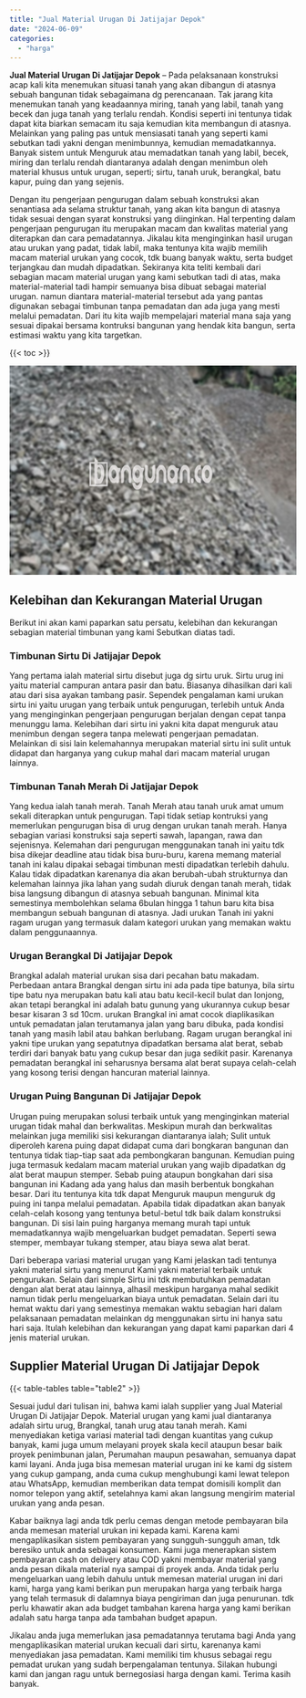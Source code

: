 ```yaml
---
title: "Jual Material Urugan Di Jatijajar Depok"
date: "2024-06-09"
categories: 
  - "harga"
---
```


**Jual Material Urugan Di Jatijajar Depok** – Pada pelaksanaan konstruksi acap kali kita menemukan situasi tanah yang akan dibangun di atasnya sebuah bangunan tidak sebagaimana dg perencanaan. Tak jarang kita menemukan tanah yang keadaannya miring, tanah yang labil, tanah yang becek dan juga tanah yang terlalu rendah. Kondisi seperti ini tentunya tidak dapat kita biarkan semacam itu saja kemudian kita membangun di atasnya. Melainkan yang paling pas untuk mensiasati tanah yang seperti kami sebutkan tadi yakni dengan menimbunnya, kemudian memadatkannya. Banyak sistem untuk Menguruk atau memadatkan tanah yang labil, becek, miring dan terlalu rendah diantaranya adalah dengan menimbun oleh material khusus untuk urugan, seperti; sirtu, tanah uruk, berangkal, batu kapur, puing dan yang sejenis.

Dengan itu pengerjaan pengurugan dalam sebuah konstruksi akan senantiasa ada selama struktur tanah, yang akan kita bangun di atasnya tidak sesuai dengan syarat konstruksi yang diinginkan. Hal terpenting dalam pengerjaan pengurugan itu merupakan macam dan kwalitas material yang diterapkan dan cara pemadatannya. Jikalau kita menginginkan hasil urugan atau urukan yang padat, tidak labil, maka tentunya kita wajib memilih macam material urukan yang cocok, tdk buang banyak waktu, serta budget terjangkau dan mudah dipadatkan. Sekiranya kita teliti kembali dari sebagian macam material urugan yang kami sebutkan tadi di atas, maka material-material tadi hampir semuanya bisa dibuat sebagai material urugan. namun diantara material-material tersebut ada yang pantas digunakan sebagai timbunan tanpa pemadatan dan ada juga yang mesti melalui pemadatan. Dari itu kita wajib mempelajari material mana saja yang sesuai dipakai bersama kontruksi bangunan yang hendak kita bangun, serta estimasi waktu yang kita targetkan.

{{< toc >}}

![Jual Material Urugan Di Jatijajar Depok](/images/jual-urugan-17.png)

## Kelebihan dan Kekurangan Material Urugan

Berikut ini akan kami paparkan satu persatu, kelebihan dan kekurangan sebagian material timbunan yang kami Sebutkan diatas tadi.

### Timbunan Sirtu Di Jatijajar Depok

Yang pertama ialah material sirtu disebut juga dg sirtu uruk. Sirtu urug ini yaitu material campuran antara pasir dan batu. Biasanya dihasilkan dari kali atau dari sisa ayakan tambang pasir. Sependek pengalaman kami urukan sirtu ini yaitu urugan yang terbaik untuk pengurugan, terlebih untuk Anda yang menginginkan pengerjaan pengurugan berjalan dengan cepat tanpa menunggu lama. Kelebihan dari sirtu ini yakni kita dapat menguruk atau menimbun dengan segera tanpa melewati pengerjaan pemadatan. Melainkan di sisi lain kelemahannya merupakan material sirtu ini sulit untuk didapat dan harganya yang cukup mahal dari macam material urugan lainnya.

### Timbunan Tanah Merah Di Jatijajar Depok

Yang kedua ialah tanah merah. Tanah Merah atau tanah uruk amat umum sekali diterapkan untuk pengurugan. Tapi tidak setiap kontruksi yang memerlukan pengurugan bisa di urug dengan urukan tanah merah. Hanya sebagian variasi konstruksi saja seperti sawah, lapangan, rawa dan sejenisnya. Kelemahan dari pengurugan menggunakan tanah ini yaitu tdk bisa dikejar deadline atau tidak bisa buru-buru, karena memang material tanah ini kalau dipakai sebagai timbunan mesti dipadatkan terlebih dahulu. Kalau tidak dipadatkan karenanya dia akan berubah-ubah strukturnya dan kelemahan lainnya jika lahan yang sudah diuruk dengan tanah merah, tidak bisa langsung dibangun di atasnya sebuah bangunan. Minimal kita semestinya membolehkan selama 6bulan hingga 1 tahun baru kita bisa membangun sebuah bangunan di atasnya. Jadi urukan Tanah ini yakni ragam urugan yang termasuk dalam kategori urukan yang memakan waktu dalam penggunaannya.

### Urugan Berangkal Di Jatijajar Depok

Brangkal adalah material urukan sisa dari pecahan batu makadam. Perbedaan antara Brangkal dengan sirtu ini ada pada tipe batunya, bila sirtu tipe batu nya merupakan batu kali atau batu kecil-kecil bulat dan lonjong, akan tetapi berangkal ini adalah batu gunung yang ukurannya cukup besar besar kisaran 3 sd 10cm. urukan Brangkal ini amat cocok diaplikasikan untuk pemadatan jalan terutamanya jalan yang baru dibuka, pada kondisi tanah yang masih labil atau bahkan berlubang. Ragam urugan berangkal ini yakni tipe urukan yang sepatutnya dipadatkan bersama alat berat, sebab terdiri dari banyak batu yang cukup besar dan juga sedikit pasir. Karenanya pemadatan berangkal ini seharusnya bersama alat berat supaya celah-celah yang kosong terisi dengan hancuran material lainnya.

### Urugan Puing Bangunan Di Jatijajar Depok

Urugan puing merupakan solusi terbaik untuk yang menginginkan material urugan tidak mahal dan berkwalitas. Meskipun murah dan berkwalitas melainkan juga memiliki sisi kekurangan diantaranya ialah; Sulit untuk diperoleh karena puing dapat didapat cuma dari bongkaran bangunan dan tentunya tidak tiap-tiap saat ada pembongkaran bangunan. Kemudian puing juga termasuk kedalam macam material urukan yang wajib dipadatkan dg alat berat maupun stemper. Sebab puing ataupun bongkahan dari sisa bangunan ini Kadang ada yang halus dan masih berbentuk bongkahan besar. Dari itu tentunya kita tdk dapat Menguruk maupun menguruk dg puing ini tanpa melalui pemadatan. Apabila tidak dipadatkan akan banyak celah-celah kosong yang tentunya betul-betul tdk baik dalam konstruksi bangunan. Di sisi lain puing harganya memang murah tapi untuk memadatkannya wajib mengeluarkan budget pemadatan. Seperti sewa stemper, membayar tukang stemper, atau biaya sewa alat berat.

Dari beberapa variasi material urugan yang Kami jelaskan tadi tentunya yakni material sirtu yang menurut Kami yakni material terbaik untuk pengurukan. Selain dari simple Sirtu ini tdk membutuhkan pemadatan dengan alat berat atau lainnya, alhasil meskipun harganya mahal sedikit namun tidak perlu mengeluarkan biaya untuk pemadatan. Selain dari itu hemat waktu dari yang semestinya memakan waktu sebagian hari dalam pelaksanaan pemadatan melainkan dg menggunakan sirtu ini hanya satu hari saja. Itulah kelebihan dan kekurangan yang dapat kami paparkan dari 4 jenis material urukan.

## Supplier Material Urugan Di Jatijajar Depok

{{< table-tables table="table2" >}}

Sesuai judul dari tulisan ini, bahwa kami ialah supplier yang Jual Material Urugan Di Jatijajar Depok. Material urugan yang kami jual diantaranya adalah sirtu urug, Brangkal, tanah urug atau tanah merah. Kami menyediakan ketiga variasi material tadi dengan kuantitas yang cukup banyak, kami juga umum melayani proyek skala kecil ataupun besar baik proyek penimbunan jalan, Perumahan maupun pesawahan, semuanya dapat kami layani. Anda juga bisa memesan material urugan ini ke kami dg sistem yang cukup gampang, anda cuma cukup menghubungi kami lewat telepon atau WhatsApp, kemudian memberikan data tempat domisili komplit dan nomor telepon yang aktif, setelahnya kami akan langsung mengirim material urukan yang anda pesan.

Kabar baiknya lagi anda tdk perlu cemas dengan metode pembayaran bila anda memesan material urukan ini kepada kami. Karena kami mengaplikasikan sistem pembayaran yang sungguh-sungguh aman, tdk beresiko untuk anda sebagai konsumen. Kami juga menerapkan sistem pembayaran cash on delivery atau COD yakni membayar material yang anda pesan dikala material nya sampai di proyek anda. Anda tidak perlu mengeluarkan uang lebih dahulu untuk memesan material urugan ini dari kami, harga yang kami berikan pun merupakan harga yang terbaik harga yang telah termasuk di dalamnya biaya pengiriman dan juga penurunan. tdk perlu khawatir akan ada budget tambahan karena harga yang kami berikan adalah satu harga tanpa ada tambahan budget apapun.

Jikalau anda juga memerlukan jasa pemadatannya terutama bagi Anda yang mengaplikasikan material urukan kecuali dari sirtu, karenanya kami menyediakan jasa pemadatan. Kami memiliki tim khusus sebagai regu pemadat urukan yang sudah berpengalaman tentunya. Silakan hubungi kami dan jangan ragu untuk bernegosiasi harga dengan kami. Terima kasih banyak.
